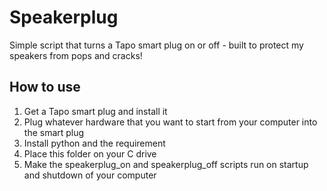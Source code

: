 # Speakerplug

Simple script that turns a Tapo smart plug on or off - built to protect my speakers from pops and cracks!

## How to use

1. Get a Tapo smart plug and install it
2. Plug whatever hardware that you want to start from your computer into the smart plug
3. Install python and the requirement
4. Place this folder on your C drive
5. Make the speakerplug_on and speakerplug_off scripts run on startup and shutdown of your computer

